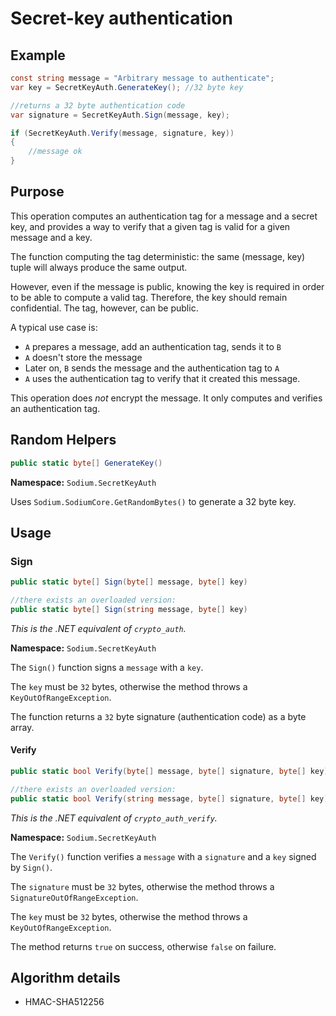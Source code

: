# Secret-key authentication

## Example

```csharp
const string message = "Arbitrary message to authenticate";
var key = SecretKeyAuth.GenerateKey(); //32 byte key

//returns a 32 byte authentication code
var signature = SecretKeyAuth.Sign(message, key);

if (SecretKeyAuth.Verify(message, signature, key))
{
	//message ok
}
```

## Purpose

This operation computes an authentication tag for a message and a secret key, and provides a way to verify that a given tag is valid for a given message and a key.

The function computing the tag deterministic: the same (message, key) tuple will always produce the same output.

However, even if the message is public, knowing the key is required in order to be able to compute a valid tag. Therefore, the key should remain confidential. The tag, however, can be public.

A typical use case is:
- `A` prepares a message, add an authentication tag, sends it to `B`
- `A` doesn't store the message
- Later on, `B` sends the message and the authentication tag to `A`
- `A` uses the authentication tag to verify that it created this message.

This operation does *not* encrypt the message. It only computes and verifies an authentication tag.


## Random Helpers

```csharp
public static byte[] GenerateKey()
```
**Namespace:** `Sodium.SecretKeyAuth`

Uses `Sodium.SodiumCore.GetRandomBytes()` to generate a 32 byte key.

## Usage

### Sign

```csharp
public static byte[] Sign(byte[] message, byte[] key)

//there exists an overloaded version:
public static byte[] Sign(string message, byte[] key)
```
*This is the .NET equivalent of `crypto_auth`.*

**Namespace:** `Sodium.SecretKeyAuth`

The `Sign()` function signs a `message` with a `key`.

The `key` must be `32` bytes, otherwise the method throws a `KeyOutOfRangeException`.

The function returns a `32` byte signature (authentication code) as a byte array.

#### Verify

```csharp
public static bool Verify(byte[] message, byte[] signature, byte[] key)

//there exists an overloaded version:
public static bool Verify(string message, byte[] signature, byte[] key)
```
*This is the .NET equivalent of `crypto_auth_verify`.*

**Namespace:** `Sodium.SecretKeyAuth`

The `Verify()` function verifies a `message` with a `signature` and a `key` signed by `Sign()`.

The `signature` must be `32` bytes, otherwise the method throws a `SignatureOutOfRangeException`.

The `key` must be `32` bytes, otherwise the method throws a `KeyOutOfRangeException`.

The method returns `true` on success, otherwise `false` on failure.


## Algorithm details

- HMAC-SHA512256

